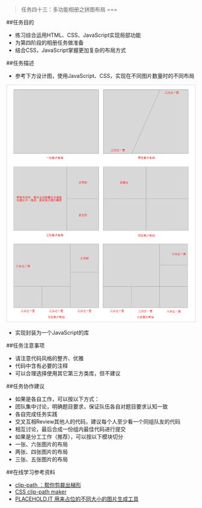 >任务四十三：多功能相册之拼图布局
===

##任务目的
* 练习综合运用HTML、CSS、JavaScript实现局部功能
* 为第四阶段的相册任务做准备
* 结合CSS，JavaScript掌握更加复杂的布局方式


##任务描述

* 参考下方设计图，使用JavaScript、CSS，实现在不同图片数量时的不同布局

![demo](../images/task_3_43_1.png)

* 实现封装为一个JavaScript的库


##任务注意事项
* 请注意代码风格的整齐、优雅
* 代码中含有必要的注释
* 可以合理选择使用其它第三方类库，但不建议


##任务协作建议
* 如果是各自工作，可以按以下方式：
* 团队集中讨论，明确题目要求，保证队伍各自对题目要求认知一致
* 各自完成任务实践
* 交叉互相Review其他人的代码，建议每个人至少看一个同组队友的代码
* 相互讨论，最后合成一份组内最佳代码进行提交
* 如果是分工工作（推荐），可以按以下模块切分
* 一张、六张图片的布局
* 两张、四张图片的布局
* 三张、五张图片的布局

##在线学习参考资料

* [clip-path ：帮你剪裁出梯形](https://developer.mozilla.org/en-US/docs/Web/CSS/clip-path)
* [CSS clip-path maker](http://bennettfeely.com/clippy/)
* [PLACEHOLD.IT 用来占位的不同大小的图片生成工具](https://placehold.it/)
